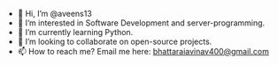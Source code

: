 - 👋 Hi, I’m @aveens13
- 👀 I’m interested in Software Development and server-programming.
- 🌱 I’m currently learning Python.
- 💞️ I’m looking to collaborate on open-source projects.
- 📫 How to reach me? Email me here: bhattaraiavinav400@gmail.com

<!---
aveens13/aveens13 is a ✨ special ✨ repository because its `README.md` (this file) appears on your GitHub profile.
You can click the Preview link to take a look at your changes.
--->
